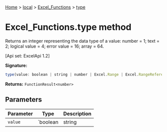 [Home](./index) &gt; [local](local.md) &gt; [Excel\_Functions](local.excel_functions.md) &gt; [type](local.excel_functions.type.md)

# Excel\_Functions.type method

Returns an integer representing the data type of a value: number = 1; text = 2; logical value = 4; error value = 16; array = 64. 

 \[Api set: ExcelApi 1.2\]

**Signature:**
```javascript
type(value: boolean | string | number | Excel.Range | Excel.RangeReference | Excel.FunctionResult<any>): FunctionResult<number>;
```
**Returns:** `FunctionResult<number>`

## Parameters

|  Parameter | Type | Description |
|  --- | --- | --- |
|  `value` | `boolean | string | number | Excel.Range | Excel.RangeReference | Excel.FunctionResult<any>` |  |

